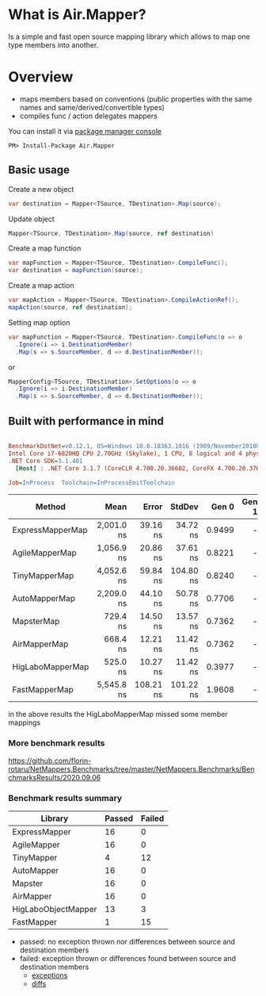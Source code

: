 # What is Air.Mapper?

Is a simple and fast open source mapping library which allows to map one type members into another.

# Overview

- maps members based on conventions (public properties with the same names and same/derived/convertible types)
- compiles func / action delegates mappers

You can install it via [package manager console](https://docs.microsoft.com/en-us/nuget/consume-packages/install-use-packages-powershell)
```
PM> Install-Package Air.Mapper
```

## Basic usage

Create a new object
```csharp
var destination = Mapper<TSource, TDestination>.Map(source);
```

Update object
```csharp
Mapper<TSource, TDestination>.Map(source, ref destination)
```

Create a map function
```csharp
var mapFunction = Mapper<TSource, TDestination>.CompileFunc();
var destination = mapFunction(source);
```

Create a map action
```csharp
var mapAction = Mapper<TSource, TDestination>.CompileActionRef();
mapAction(source, ref destination);
```

Setting map option
```csharp
var mapFunction = Mapper<TSource, TDestination>.CompileFunc(o => o
  .Ignore(i => i.DestinationMember)
  .Map(s => s.SourceMember, d => d.DestinationMember));
```
or
```csharp
MapperConfig<TSource, TDestination>.SetOptions(o => o
  .Ignore(i => i.DestinationMember)
  .Map(s => s.SourceMember, d => d.DestinationMember));
```

## Built with performance in mind 
``` ini

BenchmarkDotNet=v0.12.1, OS=Windows 10.0.18363.1016 (1909/November2018Update/19H2)
Intel Core i7-6820HQ CPU 2.70GHz (Skylake), 1 CPU, 8 logical and 4 physical cores
.NET Core SDK=3.1.401
  [Host] : .NET Core 3.1.7 (CoreCLR 4.700.20.36602, CoreFX 4.700.20.37001), X64 RyuJIT

Job=InProcess  Toolchain=InProcessEmitToolchain  

```
|           Method |       Mean |     Error |    StdDev |  Gen 0 | Gen 1 | Gen 2 | Allocated |
|----------------- |-----------:|----------:|----------:|-------:|------:|------:|----------:|
| ExpressMapperMap | 2,001.0 ns |  39.16 ns |  34.72 ns | 0.9499 |     - |     - |   3.89 KB |
|   AgileMapperMap | 1,056.9 ns |  20.86 ns |  37.61 ns | 0.8221 |     - |     - |   3.36 KB |
|    TinyMapperMap | 4,052.6 ns |  59.84 ns | 104.80 ns | 0.8240 |     - |     - |   3.38 KB |
|    AutoMapperMap | 2,209.0 ns |  44.10 ns |  50.78 ns | 0.7706 |     - |     - |   3.15 KB |
|       MapsterMap |   729.4 ns |  14.50 ns |  13.57 ns | 0.7362 |     - |     - |   3.01 KB |
|     AirMapperMap |   668.4 ns |  12.21 ns |  11.42 ns | 0.7362 |     - |     - |   3.01 KB |
| HigLaboMapperMap |   525.0 ns |  10.27 ns |  11.42 ns | 0.3977 |     - |     - |   1.63 KB |
|    FastMapperMap | 5,545.8 ns | 108.21 ns | 101.22 ns | 1.9608 |     - |     - |   8.02 KB |

in the above results the HigLaboMapperMap missed some member mappings

### More benchmark results
https://github.com/florin-rotaru/NetMappers.Benchmarks/tree/master/NetMappers.Benchmarks/BenchmarksResults/2020.09.06

### Benchmark results summary
|Library                 |Passed      |Failed
|----------------------- |----------- |-----------
|ExpressMapper           |16          |0
|AgileMapper             |16          |0
|TinyMapper              |4           |12
|AutoMapper              |16          |0
|Mapster                 |16          |0
|AirMapper               |16          |0
|HigLaboObjectMapper     |13          |3
|FastMapper              |1           |15

- passed: no exception thrown nor differences between source and destination members
- failed: exception thrown or differences found between source and destination members
  - [exceptions](https://github.com/florin-rotaru/NetMappers.Benchmarks/blob/master/NetMappers.Benchmarks/BenchmarksResults/2020.09.06/Failed.Exceptions.md)
  - [diffs](https://github.com/florin-rotaru/NetMappers.Benchmarks/blob/master/NetMappers.Benchmarks/BenchmarksResults/2020.09.06/Failed.Diffs.md)
